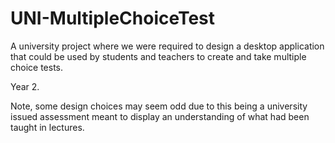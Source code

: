 # UNI-MultipleChoiceTest
A university project where we were required to design a desktop application that could be used by students and teachers to create and take multiple choice tests.

Year 2.

Note, some design choices may seem odd due to this being a university issued assessment meant to display an understanding of what had been taught in lectures. 
